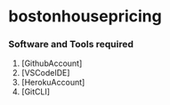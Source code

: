# bostonhousepricing

### Software and Tools required

1. [GithubAccount]
2. [VSCodeIDE]
3. [HerokuAccount]
4. [GitCLI]